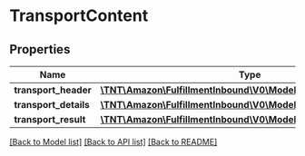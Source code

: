 # TransportContent

## Properties
Name | Type | Description | Notes
------------ | ------------- | ------------- | -------------
**transport_header** | [**\TNT\Amazon\FulfillmentInbound\V0\Model\TransportHeader**](TransportHeader.md) |  | 
**transport_details** | [**\TNT\Amazon\FulfillmentInbound\V0\Model\TransportDetailOutput**](TransportDetailOutput.md) |  | 
**transport_result** | [**\TNT\Amazon\FulfillmentInbound\V0\Model\TransportResult**](TransportResult.md) |  | 

[[Back to Model list]](../README.md#documentation-for-models) [[Back to API list]](../README.md#documentation-for-api-endpoints) [[Back to README]](../README.md)



